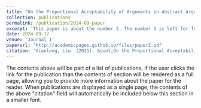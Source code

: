 ```yaml
---
title: "On the Proportional Acceptability of Arguments in Abstract Argumentation"
collection: publications
permalink: /publication/2024-09-paper
excerpt: 'This paper is about the number 2. The number 3 is left for future work.'
date: 2024-09-17
venue: 'Journal 1'
paperurl: 'http://academicpages.github.io/files/paper2.pdf'
citation: 'Xiaolong, Liu. (2021). &quot;On the Proportional Acceptability of Arguments in Abstract Argumentation.&quot; <i>Proceedings of Comma 2024</i>.	'
---
```


The contents above will be part of a list of publications, if the user clicks the link for the publication than the contents of section will be rendered as a full page, allowing you to provide more information about the paper for the reader. When publications are displayed as a single page, the contents of the above "citation" field will automatically be included below this section in a smaller font.
